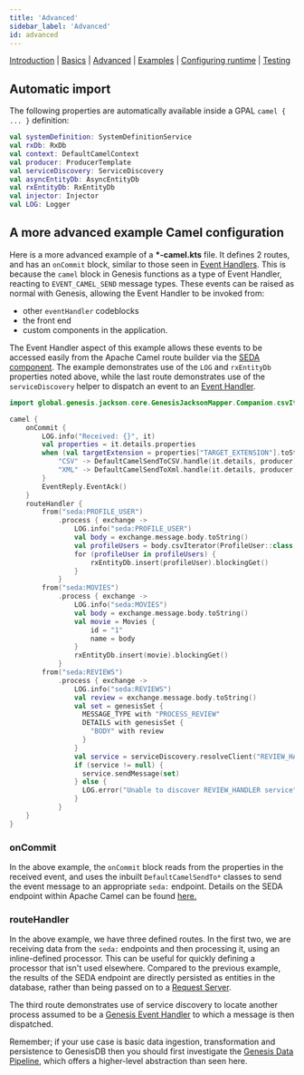 ```yaml
---
title: 'Advanced'
sidebar_label: 'Advanced'
id: advanced
---
```


[Introduction](/server-modules/integration/apache-camel/introduction/)  | [Basics](/server-modules/integration/apache-camel/basics) | [Advanced](/server-modules/integration/apache-camel/advanced) | [Examples](/server-modules/integration/apache-camel/examples) | [Configuring runtime](/server-modules/integration/apache-camel/configuring-runtime) | [Testing](/server-modules/integration/apache-camel/testing)

## Automatic import

The following properties are automatically available inside a GPAL `camel { ... }` definition:

```kotlin
val systemDefinition: SystemDefinitionService
val rxDb: RxDb
val context: DefaultCamelContext
val producer: ProducerTemplate
val serviceDiscovery: ServiceDiscovery
val asyncEntityDb: AsyncEntityDb
val rxEntityDb: RxEntityDb
val injector: Injector
val LOG: Logger
```

## A more advanced example Camel configuration

Here is a more advanced example of a **\*-camel.kts** file. It defines 2 routes, and has an `onCommit` block, similar to those seen in [Event Handlers](/creating-applications/defining-your-application/business-logic/event-handlers/). This is because the `camel` block in Genesis functions as a type of Event Handler, reacting to `EVENT_CAMEL_SEND` message types. These events can be raised as normal with Genesis, allowing the Event Handler to be invoked from:
- other `eventHandler` codeblocks
- the front end
- custom components in the application.

The Event Handler aspect of this example allows these events to be accessed easily from the Apache Camel route builder via the [SEDA component](https://camel.apache.org/components/3.16.x/seda-component.html).
The example demonstrates use of the `LOG` and `rxEntityDb` properties noted above, while the last route demonstrates use
of the `serviceDiscovery` helper to dispatch an event to an [Event Handler](/creating-applications/defining-your-application/business-logic/event-handlers/).

```kotlin
import global.genesis.jackson.core.GenesisJacksonMapper.Companion.csvIterator

camel {
    onCommit {
        LOG.info("Received: {}", it)
        val properties = it.details.properties
        when (val targetExtension = properties["TARGET_EXTENSION"].toString()) {
            "CSV" -> DefaultCamelSendToCSV.handle(it.details, producer)
            "XML" -> DefaultCamelSendToXml.handle(it.details, producer)
        }
        EventReply.EventAck()
    }
    routeHandler {
        from("seda:PROFILE_USER")
            .process { exchange ->
                LOG.info("seda:PROFILE_USER")
                val body = exchange.message.body.toString()
                val profileUsers = body.csvIterator(ProfileUser::class.java)
                for (profileUser in profileUsers) {
                    rxEntityDb.insert(profileUser).blockingGet()
                }
            }
        from("seda:MOVIES")
            .process { exchange ->
                LOG.info("seda:MOVIES")
                val body = exchange.message.body.toString()
                val movie = Movies {
                    id = "1"
                    name = body
                }
                rxEntityDb.insert(movie).blockingGet()
            }
        from("seda:REVIEWS")
            .process { exchange ->
                LOG.info("seda:REVIEWS")
                val review = exchange.message.body.toString()
                val set = genesisSet {
                  MESSAGE_TYPE with "PROCESS_REVIEW"
                  DETAILS with genesisSet {
                    "BODY" with review
                  }
                }
                val service = serviceDiscovery.resolveClient("REVIEW_HANDLER")
                if (service != null) {
                  service.sendMessage(set)
                } else {
                  LOG.error("Unable to discover REVIEW_HANDLER service")
                }
            }
    }
}
```

### onCommit
In the above example, the `onCommit` block reads from the properties in the received event, and uses the inbuilt `DefaultCamelSendTo*` classes to send the event message to an appropriate `seda:` endpoint. Details on the SEDA endpoint within Apache Camel can be found [here.](https://camel.apache.org/components/3.16.x/seda-component.html)

### routeHandler
In the above example, we have three defined routes. In the first two, we are receiving data from the `seda:` endpoints and then processing it, using an inline-defined processor. This can be useful for quickly defining a processor that isn't used elsewhere. Compared to the previous example, the results of the SEDA endpoint are directly persisted as entities in the database, rather than being passed on to a [Request Server](/creating-applications/defining-your-application/user-interface/request-servers/request-servers/).

The third route demonstrates use of service discovery to locate another process assumed to be a [Genesis Event Handler](/creating-applications/defining-your-application/business-logic/event-handlers/) to which a message is then dispatched.

Remember; if your use case is basic data ingestion, transformation and persistence to GenesisDB then you should first investigate the [Genesis Data Pipeline](/creating-applications/defining-your-application/integrations/data-pipeline/overview/), which offers a higher-level abstraction than seen here.
